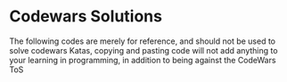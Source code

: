 # Codewars Solutions

The following codes are merely for reference, and should not be used to solve codewars Katas, copying and pasting code will not add anything to your learning in programming, in addition to being against the CodeWars ToS
